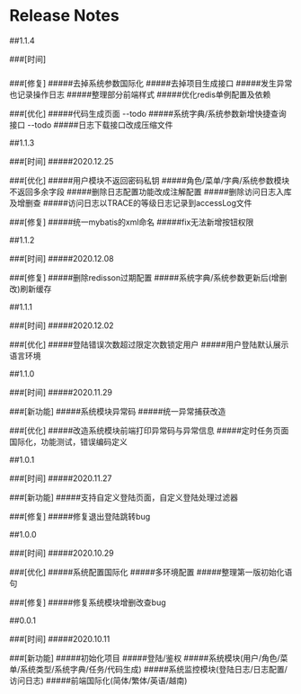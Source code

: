 # Release Notes
  
##1.1.4

###[时间]
#####

###[修复]
#####去掉系统参数国际化
#####去掉项目生成接口
#####发生异常也记录操作日志
#####整理部分前端样式
#####优化redis单例配置及依赖

###[优化]
#####代码生成页面 --todo
#####系统字典/系统参数新增快捷查询接口 --todo
#####日志下载接口改成压缩文件

##1.1.3

###[时间]
#####2020.12.25

###[优化]
#####用户模块不返回密码私钥
#####角色/菜单/字典/系统参数模块不返回多余字段
#####删除日志配置功能改成注解配置
#####删除访问日志入库及增删查
#####访问日志以TRACE的等级日志记录到accessLog文件

###[修复]
#####统一mybatis的xml命名
#####fix无法新增按钮权限


##1.1.2

###[时间]
#####2020.12.08

###[修复]
#####删除redisson过期配置
#####系统字典/系统参数更新后(增删改)刷新缓存


##1.1.1

###[时间]
#####2020.12.02

###[优化]
#####登陆错误次数超过限定次数锁定用户
#####用户登陆默认展示语言环境

  
##1.1.0

###[时间]
#####2020.11.29

###[新功能]
#####系统模块异常码
#####统一异常捕获改造

###[优化]
#####改造系统模块前端打印异常码与异常信息
#####定时任务页面国际化，功能测试，错误编码定义

  
##1.0.1

###[时间]
#####2020.11.27

###[新功能]
#####支持自定义登陆页面，自定义登陆处理过滤器

###[修复]
#####修复退出登陆跳转bug
  
  
##1.0.0

###[时间]
#####2020.10.29

###[优化]
#####系统配置国际化
#####多环境配置
#####整理第一版初始化语句

###[修复]
#####修复系统模块增删改查bug

  
##0.0.1

###[时间]
#####2020.10.11

###[新功能]
#####初始化项目
#####登陆/鉴权
#####系统模块(用户/角色/菜单/系统类型/系统字典/任务/代码生成)
#####系统监控模块(登陆日志/日志配置/访问日志)
#####前端国际化(简体/繁体/英语/越南)